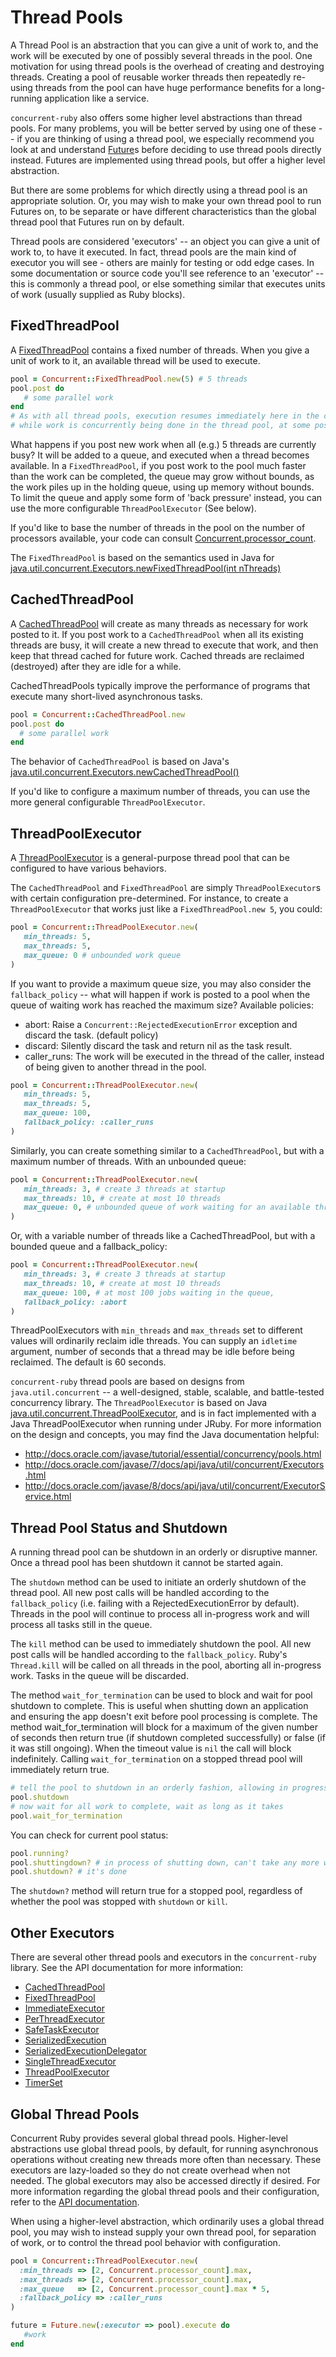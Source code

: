 # Thread Pools

A Thread Pool is an abstraction that you can give a unit of work to, and the work will be executed by one of possibly several threads in the pool. One motivation for using thread pools is the overhead of creating and destroying threads. Creating a pool of reusable worker threads then repeatedly re-using threads from the pool can have huge performance benefits for a long-running application like a service.

`concurrent-ruby` also offers some higher level abstractions than thread pools. For many problems, you will be better served by using one of these -- if you are thinking of using a thread pool, we especially recommend you look at and understand [Future](http://ruby-concurrency.github.io/concurrent-ruby/Concurrent/Future.html)s before deciding to use thread pools directly instead.  Futures are implemented using thread pools, but offer a higher level abstraction.

But there are some problems for which directly using a thread pool is an appropriate solution. Or, you may wish to make your own thread pool to run Futures on, to be separate or have different characteristics than the global thread pool that Futures run on by default.

Thread pools are considered 'executors' -- an object you can give a unit of work to, to have it executed.  In fact, thread pools are the main kind of executor you will see - others are mainly for testing or odd edge cases. In some documentation or source code you'll see reference to an 'executor' -- this is commonly a thread pool, or else something similar that executes units of work (usually supplied as Ruby blocks).

## FixedThreadPool

A [FixedThreadPool](http://ruby-concurrency.github.io/concurrent-ruby/Concurrent/FixedThreadPool.html) contains a fixed number of threads. When you give a unit of work to it, an available thread will be used to execute.

~~~ruby
pool = Concurrent::FixedThreadPool.new(5) # 5 threads
pool.post do
   # some parallel work
end
# As with all thread pools, execution resumes immediately here in the caller thread,
# while work is concurrently being done in the thread pool, at some possibly future point.
~~~

What happens if you post new work when all (e.g.) 5 threads are currently busy? It will be added to a queue, and executed when a thread becomes available.  In a `FixedThreadPool`, if you post work to the pool much faster than the work can be completed, the queue may grow without bounds, as the work piles up in the holding queue, using up memory without bounds.  To limit the queue and apply some form of 'back pressure' instead, you can use the more configurable `ThreadPoolExecutor` (See below).

If you'd like to base the number of threads in the pool on the number of processors available, your code can consult [Concurrent.processor_count](http://ruby-concurrency.github.io/concurrent-ruby/Concurrent/ProcessorCounter.html#processor_count-instance_method).

The `FixedThreadPool` is based on the semantics used in Java for [java.util.concurrent.Executors.newFixedThreadPool(int nThreads)](https://docs.oracle.com/javase/7/docs/api/java/util/concurrent/Executors.html#newFixedThreadPool(int))

## CachedThreadPool

A [CachedThreadPool](http://ruby-concurrency.github.io/concurrent-ruby/Concurrent/CachedThreadPool.html) will create as many threads as necessary for work posted to it. If you post work to a `CachedThreadPool` when all its existing threads are busy, it will create a new thread to execute that work, and then keep that thread cached for future work. Cached threads are reclaimed (destroyed) after they are idle for a while.

CachedThreadPools typically improve the performance of programs that execute many short-lived asynchronous tasks.

~~~ruby
pool = Concurrent::CachedThreadPool.new
pool.post do
  # some parallel work
end
~~~

The behavior of `CachedThreadPool` is based on Java's [java.util.concurrent.Executors.newCachedThreadPool()](https://docs.oracle.com/javase/7/docs/api/java/util/concurrent/Executors.html#newCachedThreadPool())

If you'd like to configure a maximum number of threads, you can use the more general configurable `ThreadPoolExecutor`.

## ThreadPoolExecutor

A [ThreadPoolExecutor](http://ruby-concurrency.github.io/concurrent-ruby/Concurrent/ThreadPoolExecutor.html) is a general-purpose thread pool that can be configured to have various behaviors.

The `CachedThreadPool` and `FixedThreadPool` are simply `ThreadPoolExecutor`s with certain configuration pre-determined. For instance, to create a `ThreadPoolExecutor` that works just like a `FixedThreadPool.new 5`, you could:

~~~ruby
pool = Concurrent::ThreadPoolExecutor.new(
   min_threads: 5,
   max_threads: 5,
   max_queue: 0 # unbounded work queue
)
~~~

If you want to provide a maximum queue size, you may also consider the `fallback_policy` -- what will happen if work is posted to a pool when the queue of waiting work has reached the maximum size? Available policies:

* abort: Raise a `Concurrent::RejectedExecutionError` exception and discard the task. (default policy)
* discard: Silently discard the task and return nil as the task result.
* caller_runs: The work will be executed in the thread of the caller, instead of being given to another thread in the pool.

~~~ruby
pool = Concurrent::ThreadPoolExecutor.new(
   min_threads: 5,
   max_threads: 5,
   max_queue: 100,
   fallback_policy: :caller_runs
)
~~~

Similarly, you can create something similar to a `CachedThreadPool`, but with a maximum number of threads. With an unbounded queue:

~~~ruby
pool = Concurrent::ThreadPoolExecutor.new(
   min_threads: 3, # create 3 threads at startup
   max_threads: 10, # create at most 10 threads
   max_queue: 0, # unbounded queue of work waiting for an available thread
)
~~~

Or, with a variable number of threads like a CachedThreadPool, but with a bounded queue and a fallback_policy:

~~~ruby
pool = Concurrent::ThreadPoolExecutor.new(
   min_threads: 3, # create 3 threads at startup
   max_threads: 10, # create at most 10 threads
   max_queue: 100, # at most 100 jobs waiting in the queue,
   fallback_policy: :abort
)
~~~

ThreadPoolExecutors with `min_threads` and `max_threads` set to different values will ordinarily reclaim idle threads.  You can supply an `idletime` argument, number of seconds that a thread may be idle before being reclaimed. The default is 60 seconds.

`concurrent-ruby` thread pools are based on designs from `java.util.concurrent` --  a well-designed, stable, scalable, and battle-tested concurrency library. The `ThreadPoolExecutor` is based on Java [java.util.concurrent.ThreadPoolExecutor](https://docs.oracle.com/javase/7/docs/api/java/util/concurrent/ThreadPoolExecutor.html), and is in fact implemented with a Java ThreadPoolExecutor when running under JRuby. For more information on the design and concepts, you may find the Java documentation helpful:

* http://docs.oracle.com/javase/tutorial/essential/concurrency/pools.html
* http://docs.oracle.com/javase/7/docs/api/java/util/concurrent/Executors.html
* http://docs.oracle.com/javase/8/docs/api/java/util/concurrent/ExecutorService.html

## Thread Pool Status and Shutdown

A running thread pool can be shutdown in an orderly or disruptive manner. Once a thread pool has been shutdown it cannot be started again.

The `shutdown` method can be used to initiate an orderly shutdown of the thread pool. All new post calls will be handled according to the `fallback_policy` (i.e. failing with a RejectedExecutionError by default). Threads in the pool will continue to process all in-progress work and will process all tasks still in the queue.

The `kill` method can be used to immediately shutdown the pool. All new post calls will be handled according to the `fallback_policy`. Ruby's `Thread.kill` will be called on all threads in the pool, aborting all in-progress work. Tasks in the queue will be discarded.

The method `wait_for_termination` can be used to block and wait for pool shutdown to complete. This is useful when shutting down an application and ensuring the app doesn't exit before pool processing is complete. The method wait_for_termination will block for a maximum of the given number of seconds then return true (if shutdown completed successfully) or false (if it was still ongoing). When the timeout value is `nil` the call will block indefinitely. Calling `wait_for_termination` on a stopped thread pool will immediately return true.

~~~ruby
# tell the pool to shutdown in an orderly fashion, allowing in progress work to complete
pool.shutdown
# now wait for all work to complete, wait as long as it takes
pool.wait_for_termination
~~~

You can check for current pool status:

~~~ruby
pool.running?
pool.shuttingdown? # in process of shutting down, can't take any more work
pool.shutdown? # it's done
~~~

The `shutdown?` method will return true for a stopped pool, regardless of whether the pool was stopped with `shutdown` or `kill`.

## Other Executors

  There are several other thread pools and executors in the `concurrent-ruby` library. See the API documentation for more information:

  * [CachedThreadPool](http://ruby-concurrency.github.io/concurrent-ruby/Concurrent/CachedThreadPool.html)
  * [FixedThreadPool](http://ruby-concurrency.github.io/concurrent-ruby/Concurrent/FixedThreadPool.html)
  * [ImmediateExecutor](http://ruby-concurrency.github.io/concurrent-ruby/Concurrent/ImmediateExecutor.html)
  * [PerThreadExecutor](http://ruby-concurrency.github.io/concurrent-ruby/Concurrent/PerThreadExecutor.html)
  * [SafeTaskExecutor](http://ruby-concurrency.github.io/concurrent-ruby/Concurrent/SafeTaskExecutor.html)
  * [SerializedExecution](http://ruby-concurrency.github.io/concurrent-ruby/Concurrent/SerializedExecution.html)
  * [SerializedExecutionDelegator](http://ruby-concurrency.github.io/concurrent-ruby/Concurrent/SerializedExecutionDelegator.html)
  * [SingleThreadExecutor](http://ruby-concurrency.github.io/concurrent-ruby/Concurrent/SingleThreadExecutor.html)
  * [ThreadPoolExecutor](http://ruby-concurrency.github.io/concurrent-ruby/Concurrent/ThreadPoolExecutor.html)
  * [TimerSet](http://ruby-concurrency.github.io/concurrent-ruby/Concurrent/TimerSet.html)

## Global Thread Pools

Concurrent Ruby provides several global thread pools. Higher-level abstractions use global thread pools, by default, for running asynchronous operations without creating new threads more often than necessary. These executors are lazy-loaded so they do not create overhead when not needed. The global executors may also be accessed directly if desired. For more information regarding the global thread pools and their configuration, refer to the [API documentation](http://ruby-concurrency.github.io/concurrent-ruby/Concurrent/Configuration.html).

When using a higher-level abstraction, which ordinarily uses a global thread pool, you may wish to instead supply your own thread pool, for separation of work, or to control the thread pool behavior with configuration.

~~~ruby
pool = Concurrent::ThreadPoolExecutor.new(
  :min_threads => [2, Concurrent.processor_count].max,
  :max_threads => [2, Concurrent.processor_count].max,
  :max_queue   => [2, Concurrent.processor_count].max * 5,
  :fallback_policy => :caller_runs
)

future = Future.new(:executor => pool).execute do
   #work
end
~~~
